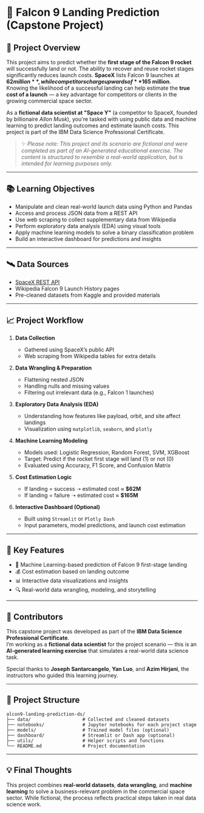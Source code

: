 # 🚀 Falcon 9 Landing Prediction (Capstone Project)

## 🧠 Project Overview
This project aims to predict whether the **first stage of the Falcon 9 rocket** will successfully land or not. The ability to recover and reuse rocket stages significantly reduces launch costs. **SpaceX** lists Falcon 9 launches at **$62 million**, while competitors charge upwards of **$165 million**.  
Knowing the likelihood of a successful landing can help estimate the **true cost of a launch** — a key advantage for competitors or clients in the growing commercial space sector.

As a **fictional data scientist at "Space Y"** (a competitor to SpaceX, founded by billionaire *Allon Musk*), you're tasked with using public data and machine learning to predict landing outcomes and estimate launch costs. This project is part of the IBM Data Science Professional Certificate.

> ✨ *Please note: This project and its scenario are fictional and were completed as part of an AI-generated educational exercise. The content is structured to resemble a real-world application, but is intended for learning purposes only.*

---

## 📚 Learning Objectives

- Manipulate and clean real-world launch data using Python and Pandas  
- Access and process JSON data from a REST API  
- Use web scraping to collect supplementary data from Wikipedia  
- Perform exploratory data analysis (EDA) using visual tools  
- Apply machine learning models to solve a binary classification problem  
- Build an interactive dashboard for predictions and insights  

---

## 🛰 Data Sources

- [SpaceX REST API](https://api.spacexdata.com/v4/)
- Wikipedia Falcon 9 Launch History pages
- Pre-cleaned datasets from Kaggle and provided materials

---

## 📈 Project Workflow

1. **Data Collection**  
   - Gathered using SpaceX’s public API  
   - Web scraping from Wikipedia tables for extra details  

2. **Data Wrangling & Preparation**  
   - Flattening nested JSON  
   - Handling nulls and missing values  
   - Filtering out irrelevant data (e.g., Falcon 1 launches)

3. **Exploratory Data Analysis (EDA)**  
   - Understanding how features like payload, orbit, and site affect landings  
   - Visualization using `matplotlib`, `seaborn`, and `plotly`

4. **Machine Learning Modeling**  
   - Models used: Logistic Regression, Random Forest, SVM, XGBoost  
   - Target: Predict if the rocket first stage will land (1) or not (0)  
   - Evaluated using Accuracy, F1 Score, and Confusion Matrix  

5. **Cost Estimation Logic**  
   - If landing = success ➝ estimated cost ≈ **$62M**  
   - If landing = failure ➝ estimated cost ≈ **$165M**

6. **Interactive Dashboard (Optional)**  
   - Built using `Streamlit` or `Plotly Dash`  
   - Input parameters, model predictions, and launch cost estimation

---

## 🧾 Key Features

- 🧠 Machine Learning-based prediction of Falcon 9 first-stage landing  
- 💰 Cost estimation based on landing outcome  
- 📊 Interactive data visualizations and insights  
- 🔍 Real-world data wrangling, modeling, and storytelling

---

## 🤝 Contributors

This capstone project was developed as part of the **IBM Data Science Professional Certificate**.  
I’m working as a **fictional data scientist** for the project scenario — this is an **AI-generated learning exercise** that simulates a real-world data science task.  

Special thanks to **Joseph Santarcangelo**, **Yan Luo**, and **Azim Hirjani**, the instructors who guided this learning journey.

---

## 📂 Project Structure

```
alcon9-landing-prediction-ds/
├── data/                   # Collected and cleaned datasets
├── notebooks/              # Jupyter notebooks for each project stage
├── models/                 # Trained model files (optional)
├── dashboard/              # Streamlit or Dash app (optional)
├── utils/                  # Helper scripts and functions
└── README.md               # Project documentation
```

---

## 💡 Final Thoughts

This project combines **real-world datasets**, **data wrangling**, and **machine learning** to solve a business-relevant problem in the commercial space sector. While fictional, the process reflects practical steps taken in real data science work.

